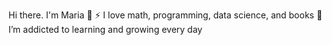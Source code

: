 Hi there. I'm Maria 👋
⚡ I love math, programming, data science, and books
🌱 I’m addicted to learning and growing every day

